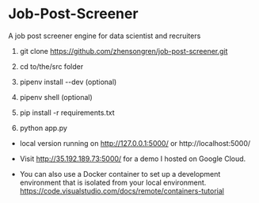 # Job-Post-Screener
A job post screener engine for data scientist and recruiters

1. git clone https://github.com/zhensongren/job-post-screener.git

1. cd to/the/src folder

1. pipenv install --dev (optional)

1. pipenv shell (optional)

1. pip install -r requirements.txt

1. python app.py

- local version running on http://127.0.0.1:5000/ or http://localhost:5000/

- Visit http://35.192.189.73:5000/ for a demo I hosted on Google Cloud.

- You can also use a Docker container to set up a development environment that is isolated from your local environment. https://code.visualstudio.com/docs/remote/containers-tutorial
